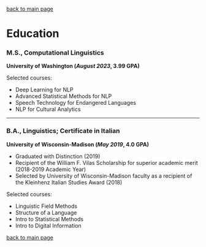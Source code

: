 [back to main page](./)

# Education

### M.S., Computational Linguistics 
**University of Washington (_August 2023_, 3.99 GPA)**

Selected courses:
- Deep Learning for NLP
- Advanced Statistical Methods for NLP
- Speech Technology for Endangered Languages
- NLP for Cultural Analytics

---

### B.A., Linguistics; Certificate in Italian 
**University of Wisconsin-Madison (_May 2019_, 4.0 GPA)**

- Graduated with Distinction (2019)
- Recipient of the William F. Vilas Scholarship for superior academic merit (2018-2019 Academic Year)
- Selected by University of Wisconsin-Madison faculty as a recipient of the Kleinhenz Italian Studies Award (2018)

Selected courses: 
- Linguistic Field Methods
- Structure of a Language
- Intro to Statistical Methods
- Intro to Digital Information

[back to main page](./)
